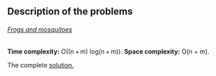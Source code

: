## Description of the problems

###### [Frogs and mosquitoes](https://codeforces.com/contest/609/problem/F?locale=en)



**Time complexity:** O((n + m) log(n + m)).
**Space complexity:** O(n + m).

The complete [solution.]()